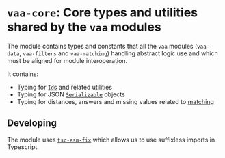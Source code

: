 # `vaa-core`: Core types and utilities shared by the `vaa` modules

The module contains types and constants that all the `vaa` modules (`vaa-data`, `vaa-filters` and `vaa-matching`) handling abstract logic use and which must be aligned for module interoperation.

It contains:

- Typing for [`Id`s](./src/id) and related utilities
- Typing for JSON [`Serializable`](./src/serializable/serializable.type.ts) objects
- Typing for distances, answers and missing values related to [matching](./src/matching/)

## Developing

The module uses [`tsc-esm-fix`](https://github.com/antongolub/tsc-esm-fix) which allows us to use suffixless imports in Typescript.